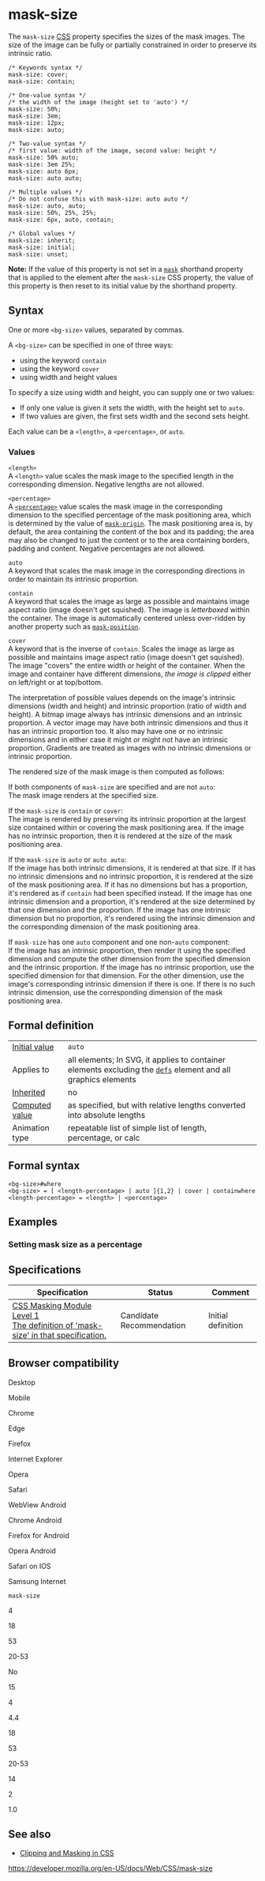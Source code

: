 # mask-size

The `mask-size` [CSS](https://developer.mozilla.org/en-US/docs/Web/CSS) property specifies the sizes of the mask images. The size of the image can be fully or partially constrained in order to preserve its intrinsic ratio.

    /* Keywords syntax */
    mask-size: cover;
    mask-size: contain;

    /* One-value syntax */
    /* the width of the image (height set to 'auto') */
    mask-size: 50%;
    mask-size: 3em;
    mask-size: 12px;
    mask-size: auto;

    /* Two-value syntax */
    /* first value: width of the image, second value: height */
    mask-size: 50% auto;
    mask-size: 3em 25%;
    mask-size: auto 6px;
    mask-size: auto auto;

    /* Multiple values */
    /* Do not confuse this with mask-size: auto auto */
    mask-size: auto, auto;
    mask-size: 50%, 25%, 25%;
    mask-size: 6px, auto, contain;

    /* Global values */
    mask-size: inherit;
    mask-size: initial;
    mask-size: unset;

**Note:** If the value of this property is not set in a [`mask`](mask) shorthand property that is applied to the element after the `mask-size` CSS property, the value of this property is then reset to its initial value by the shorthand property.

## Syntax

One or more `<bg-size>` values, separated by commas.

A `<bg-size>` can be specified in one of three ways:

- using the keyword `contain`
- using the keyword `cover`
- using width and height values

To specify a size using width and height, you can supply one or two values:

- If only one value is given it sets the width, with the height set to `auto`.
- If two values are given, the first sets width and the second sets height.

Each value can be a `<length>`, a `<percentage>`, or `auto`.

### Values

`<length>`  
A `<length>` value scales the mask image to the specified length in the corresponding dimension. Negative lengths are not allowed.

`<percentage>`  
A [`<percentage>`](percentage) value scales the mask image in the corresponding dimension to the specified percentage of the mask positioning area, which is determined by the value of [`mask-origin`](mask-origin). The mask positioning area is, by default, the area containing the content of the box and its padding; the area may also be changed to just the content or to the area containing borders, padding and content. Negative percentages are not allowed.

`auto`  
A keyword that scales the mask image in the corresponding directions in order to maintain its intrinsic proportion.

`contain`  
A keyword that scales the image as large as possible and maintains image aspect ratio (image doesn't get squished). The image is _letterboxed_ within the container. The image is automatically centered unless over-ridden by another property such as [`mask-position`](mask-position).

`cover`  
A keyword that is the inverse of `contain`. Scales the image as large as possible and maintains image aspect ratio (image doesn't get squished). The image "covers" the entire width or height of the container. When the image and container have different dimensions, _the image is clipped_ either on left/right or at top/bottom.

The interpretation of possible values depends on the image's intrinsic dimensions (width and height) and intrinsic proportion (ratio of width and height). A bitmap image always has intrinsic dimensions and an intrinsic proportion. A vector image may have both intrinsic dimensions and thus it has an intrinsic proportion too. It also may have one or no intrinsic dimensions and in either case it might or might not have an intrinsic proportion. Gradients are treated as images with no intrinsic dimensions or intrinsic proportion.

The rendered size of the mask image is then computed as follows:

If both components of `mask-size` are specified and are not `auto`:  
The mask image renders at the specified size.

If the `mask-size` is `contain` or `cover`:  
The image is rendered by preserving its intrinsic proportion at the largest size contained within or covering the mask positioning area. If the image has no intrinsic proportion, then it is rendered at the size of the mask positioning area.

If the `mask-size` is `auto` or `auto auto`:  
If the image has both intrinsic dimensions, it is rendered at that size. If it has no intrinsic dimensions and no intrinsic proportion, it is rendered at the size of the mask positioning area. If it has no dimensions but has a proportion, it's rendered as if `contain` had been specified instead. If the image has one intrinsic dimension and a proportion, it's rendered at the size determined by that one dimension and the proportion. If the image has one intrinsic dimension but no proportion, it's rendered using the intrinsic dimension and the corresponding dimension of the mask positioning area.

If `mask-size` has one `auto` component and one non-`auto` component:  
If the image has an intrinsic proportion, then render it using the specified dimension and compute the other dimension from the specified dimension and the intrinsic proportion. If the image has no intrinsic proportion, use the specified dimension for that dimension. For the other dimension, use the image's corresponding intrinsic dimension if there is one. If there is no such intrinsic dimension, use the corresponding dimension of the mask positioning area.

## Formal definition

<table><tbody><tr class="odd"><td><a href="initial_value">Initial value</a></td><td><code>auto</code></td></tr><tr class="even"><td>Applies to</td><td>all elements; In SVG, it applies to container elements excluding the <a href="https://developer.mozilla.org/en-US/docs/Web/SVG/Element/defs"><code>defs</code></a> element and all graphics elements</td></tr><tr class="odd"><td><a href="inheritance">Inherited</a></td><td>no</td></tr><tr class="even"><td><a href="computed_value">Computed value</a></td><td>as specified, but with relative lengths converted into absolute lengths</td></tr><tr class="odd"><td>Animation type</td><td>repeatable list of simple list of length, percentage, or calc</td></tr></tbody></table>

## Formal syntax

    <bg-size>#where
    <bg-size> = [ <length-percentage> | auto ]{1,2} | cover | containwhere
    <length-percentage> = <length> | <percentage>

## Examples

### Setting mask size as a percentage

## Specifications

<table><thead><tr class="header"><th>Specification</th><th>Status</th><th>Comment</th></tr></thead><tbody><tr class="odd"><td><a href="https://drafts.fxtf.org/css-masking-1/#the-mask-size">CSS Masking Module Level 1<br />
<span class="small">The definition of 'mask-size' in that specification.</span></a></td><td><span class="spec-cr">Candidate Recommendation</span></td><td>Initial definition</td></tr></tbody></table>

## Browser compatibility

Desktop

Mobile

Chrome

Edge

Firefox

Internet Explorer

Opera

Safari

WebView Android

Chrome Android

Firefox for Android

Opera Android

Safari on IOS

Samsung Internet

`mask-size`

4

18

53

20-53

No

15

4

4.4

18

53

20-53

14

2

1.0

## See also

- [Clipping and Masking in CSS](https://css-tricks.com/clipping-masking-css/)

<a href="https://developer.mozilla.org/en-US/docs/Web/CSS/mask-size" class="_attribution-link">https://developer.mozilla.org/en-US/docs/Web/CSS/mask-size</a>
